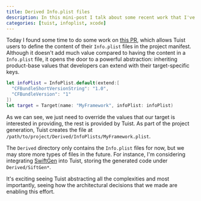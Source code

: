 ```yaml
---
title: Derived Info.plist files
description: In this mini-post I talk about some recent work that I've done in Tuist to support defining Info.plist files in the manifest file.
categories: [tuist, infoplist, xcode]
---
```


Today I found some time to do some work on [this PR](https://github.com/tuist/tuist/pull/380),
which allows Tuist users to define the content of their `Info.plist` files in the project manifest.
Although it doesn't add much value compared to having the content in a `Info.plist` file,
it opens the door to a powerful abstraction:
inheriting product-base values that developers can extend with their target-specific keys.

```swift
let infoPlist = InfoPlist.default(extend:[
  "CFBundleShortVersionString": "1.0",
  "CFBundleVersion": "1"
])
let target = Target(name: "MyFramework", infoPlist: infoPlist)
```

As we can see,
we just need to override the values that our target is interested in providing,
the rest is provided by Tuist.
As part of the project generation,
Tuist creates the file at `/path/to/project/Derived/InfoPlists/MyFramework.plist`.

The `Derived` directory only contains the `Info.plist` files for now,
but we may store more types of files in the future.
For instance,
I'm considering integrating [SwiftGen](https://github.com/SwiftGen/SwiftGen) into Tuist,
storing the generated code under `Derived/SiftGen*`.

It's exciting seeing Tuist abstracting all the complexities and most importantly,
seeing how the architectural decisions that we made are enabling this effort.
